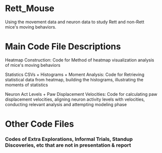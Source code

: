 # Rett_Mouse
Using the movement data and neuron data to study Rett and non-Rett mice's moving behaviors.

# Main Code File Descriptions
Heatmap Construction: Code for Method of heatmap visualization analysis of mice's moving behaviors

Statistics CSVs + Histograms + Moment Analysis: Code for Retrieving statistical data from heatmap, building the histograms, illustrating the moments of statistics

Neuron Act Levels + Paw Displacement Velocities: Code for calculating paw displacement velocities, aligning neuron activity levels with velocities, conducting relevant analysis and attempting modeling phase

# Other Code Files 
### Codes of Extra Explorations, Informal Trials, Standup Discoveries, etc that are not in presentation & report
